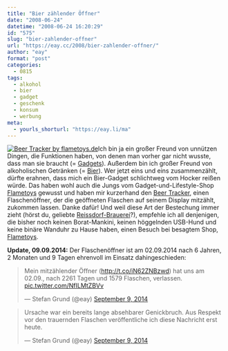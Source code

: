 ```yaml
---
title: "Bier zählender Öffner"
date: "2008-06-24"
datetime: "2008-06-24 16:20:29"
id: "575"
slug: "bier-zahlender-offner"
url: "https://eay.cc/2008/bier-zahlender-offner/"
author: "eay"
format: "post"
categories:
  - 0815
tags:
  - alkohol
  - bier
  - gadget
  - geschenk
  - konsum
  - werbung
meta:
  - yourls_shorturl: "https://eay.li/ma"
---
```


[![](/uploads/2008/beertracker.jpg "Beer Tracker by flametoys.de")](http://www.flametoys.de/Beer-Tracker_detail_97_SESS-0f5h4rsm1qnth3qag25an2c2q6.html)Ich bin ja ein großer Freund von unnützen Dingen, die Funktionen haben, von denen man vorher gar nicht wusste, dass man sie braucht (= [Gadgets](http://de.wikipedia.org/wiki/Gadget)). Außerdem bin ich großer Freund von alkoholischen Getränken (= [Bier](http://de.wikipedia.org/wiki/Bier)). Wer jetzt eins und eins zusammenzählt, dürfte erahnen, dass mich ein Bier-Gadget schlichtweg vom Hocker reißen würde. Das haben wohl auch die Jungs vom Gadget-und-Lifestyle-Shop [Flametoys](http://www.flametoys.de/) gewusst und haben mir kurzerhand den [Beer Tracker](http://www.flametoys.de/Beer-Tracker_detail_97_SESS-0f5h4rsm1qnth3qag25an2c2q6.html), einen Flaschenöffner, der die geöffneten Flaschen auf seinem Display mitzählt, zukommen lassen. Danke dafür! Und weil diese Art der Bestechung immer zieht (hörst du, geliebte [Reissdorf-Brauerei](http://anonym.to/?http://www.reissdorf.de/)?), empfehle ich all denjenigen, die bisher noch keinen Borat-Mankini, keinen höggelnden USB-Hund und keine binäre Wanduhr zu Hause haben, einen Besuch bei besagtem Shop, [Flametoys](http://www.flametoys.de/).

**Update, 09.09.2014:** Der Flaschenöffner ist am 02.09.2014 nach 6 Jahren, 2 Monaten und 9 Tagen ehrenvoll im Einsatz dahingeschieden:

<blockquote class="twitter-tweet" lang="en"><p>Mein mitzählender Öffner (<a href="http://t.co/iN62ZNBzwd">http://t.co/iN62ZNBzwd</a>) hat uns am 02.09., nach 2261 Tagen und 1579 Flaschen, verlassen. <a href="http://t.co/NfILMtZBVv">pic.twitter.com/NfILMtZBVv</a></p>— Stefan Grund (@eay) <a href="https://twitter.com/eay/status/509342766871379968">September 9, 2014</a></blockquote>
<script async src="//platform.twitter.com/widgets.js" charset="utf-8"></script>

<blockquote class="twitter-tweet" lang="en"><p>Ursache war ein bereits lange absehbarer Genickbruch. Aus Respekt vor den trauernden Flaschen veröffentliche ich diese Nachricht erst heute.</p>— Stefan Grund (@eay) <a href="https://twitter.com/eay/status/509342966054649856">September 9, 2014</a></blockquote>
<script async src="//platform.twitter.com/widgets.js" charset="utf-8"></script>
